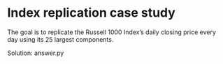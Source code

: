 # Index replication case study

The goal is to replicate the Russell 1000 Index’s daily closing price every day
using its 25 largest components.

Solution: answer.py
